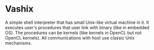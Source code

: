 # Vashix
A simple shell interpreter that has small Unix-like virtual machine in it. It executes user's procedures that user link with binary (like in embedded OS). The procedures can be kernels (like kernels in OpenCL but not OpenCL kernels). All communications with host use classic Unix mechanisms.
